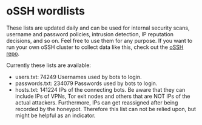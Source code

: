 # oSSH wordlists
These lists are updated daily and can be used for internal security scans, username and password policies, intrusion detection, IP reputation decisions, and so on. Feel free to use them for any purpose. If you want to run your own oSSH cluster to collect data like this, check out the [oSSH repo](https://github.com/toxyl/ossh).  

Currently these lists are available:  
- users.txt: 74249                                                                                                                                                                                                                                                                                                                                                                                                               Usernames used by bots to login. 
- passwords.txt: 234079                                                                                                                                                                                                                                                                                                                                                                                                               Passwords used by bots to login. 
- hosts.txt: 141224                                                                                                                                                                                                                                                                                                                                                                                                               IPs of the connecting bots. Be aware that they can include IPs of VPNs, Tor exit nodes and others that are NOT IPs of the actual attackers. Furthermore, IPs can get reassigned after being recorded by the honeypot. Therefore this list can not be relied upon, but might be helpful as an indicator.
